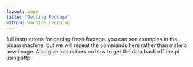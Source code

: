 ```yaml
---
layout: page
title: "Getting Footage"
within: machine_learning
---
```


full instructions for getting fresh footage.  you can see examples in the picam machine, but we will repeat the commands here rather than make a new image.  Also give instuctions on how to get the data back off the pi using sftp.